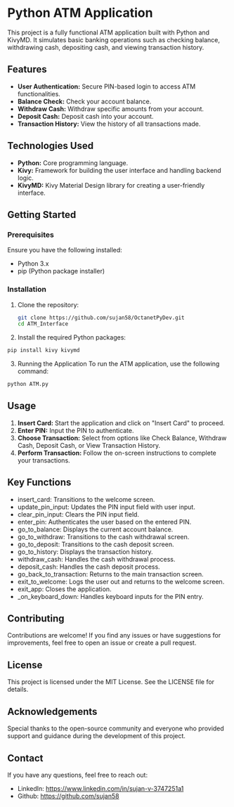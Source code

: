 # Python ATM Application

This project is a fully functional ATM application built with Python and KivyMD. It simulates basic banking operations such as checking balance, withdrawing cash, depositing cash, and viewing transaction history.

## Features

- **User Authentication:** Secure PIN-based login to access ATM functionalities.
- **Balance Check:** Check your account balance.
- **Withdraw Cash:** Withdraw specific amounts from your account.
- **Deposit Cash:** Deposit cash into your account.
- **Transaction History:** View the history of all transactions made.

## Technologies Used

- **Python:** Core programming language.
- **Kivy:** Framework for building the user interface and handling backend logic.
- **KivyMD:** Kivy Material Design library for creating a user-friendly interface.

## Getting Started

### Prerequisites

Ensure you have the following installed:

- Python 3.x
- pip (Python package installer)

### Installation

1. Clone the repository:

   ```sh
   git clone https://github.com/sujan58/OctanetPyDev.git
   cd ATM_Interface
   ```
2. Install the required Python packages:

  ```sh
  pip install kivy kivymd
  ```
3. Running the Application
To run the ATM application, use the following command:

  ```sh
  python ATM.py
  ```
## Usage
1. **Insert Card:** Start the application and click on "Insert Card" to proceed.
2. **Enter PIN:** Input the PIN to authenticate.
3. **Choose Transaction:** Select from options like Check Balance, Withdraw Cash, Deposit Cash, or View Transaction History.
4. **Perform Transaction:** Follow the on-screen instructions to complete your transactions.

## Key Functions
- insert_card: Transitions to the welcome screen.
- update_pin_input: Updates the PIN input field with user input.
- clear_pin_input: Clears the PIN input field.
- enter_pin: Authenticates the user based on the entered PIN.
- go_to_balance: Displays the current account balance.
- go_to_withdraw: Transitions to the cash withdrawal screen.
- go_to_deposit: Transitions to the cash deposit screen.
- go_to_history: Displays the transaction history.
- withdraw_cash: Handles the cash withdrawal process.
- deposit_cash: Handles the cash deposit process.
- go_back_to_transaction: Returns to the main transaction screen.
- exit_to_welcome: Logs the user out and returns to the welcome screen.
- exit_app: Closes the application.
- _on_keyboard_down: Handles keyboard inputs for the PIN entry.

## Contributing
Contributions are welcome! If you find any issues or have suggestions for improvements, feel free to open an issue or create a pull request.

## License
This project is licensed under the MIT License. See the LICENSE file for details.

## Acknowledgements
Special thanks to the open-source community and everyone who provided support and guidance during the development of this project.

## Contact
If you have any questions, feel free to reach out:
- LinkedIn: https://www.linkedin.com/in/sujan-v-3747251a1
- Github: https://github.com/sujan58
